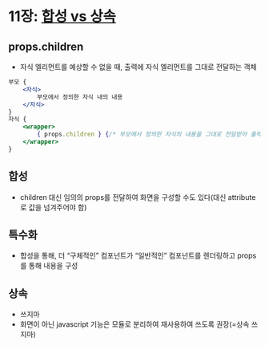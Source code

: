 # 11장: [합성 vs 상속](https://ko.reactjs.org/docs/composition-vs-inheritance.html)

## props.children
- 자식 엘리먼트를 예상할 수 없을 때, 출력에 자식 엘리먼트를 그대로 전달하는 객체
```jsx
부모 {
	<자식>
		부모에서 정의한 자식 내의 내용
	</자식>
}
자식 {
	<wrapper>
		{ props.children } {/* 부모에서 정의한 자식의 내용을 그대로 전달받아 출력 */}
	</wrapper>
}
```

## 합성
- children 대신 임의의 props를 전달하여 화면을 구성할 수도 있다(대신 attribute로 값을 넘겨주어야 함)

## 특수화
- 합성을 통해, 더 “구체적인” 컴포넌트가 “일반적인” 컴포넌트를 렌더링하고 props를 통해 내용을 구성

## 상속
- 쓰지마
- 화면이 아닌 javascript 기능은 모듈로 분리하여 재사용하여 쓰도록 권장(=상속 쓰지마)
